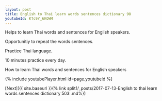 ```yaml
---
layout: post
title: English to Thai learn words sentences dictionary 98 
youtubeId: KTc9Y_6KOWM
---
```

 
 
Helps to learn Thai words and sentences for English speakers.

Opportunitiy to repeat the words sentences. 

Practice Thai language. 
 
10 minutes practice every day. 
 
How to learn Thai words and sentences for English speakers 
 
{% include youtubePlayer.html id=page.youtubeId %}
 
 
[Next]({{ site.baseurl }}{% link  split1/_posts/2017-07-13-English to thai learn words sentences dictionary 503 .md%})
 
